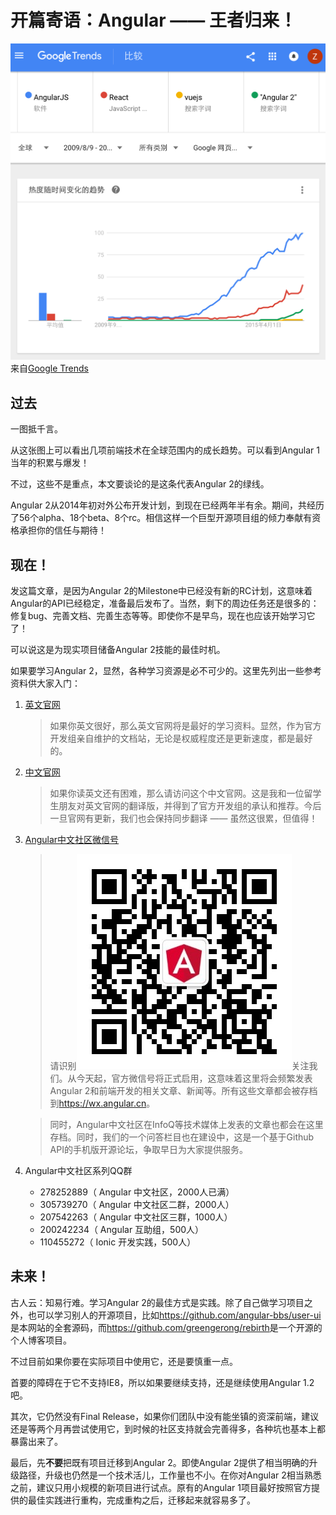 # 开篇寄语：Angular —— 王者归来！

![趋势图](./trends.png)
来自[Google Trends](https://www.google.com/trends/explore?date=2009-08-09%202016-09-09&q=%2Fm%2F0j45p7w,%2Fm%2F012l1vxv,vuejs,%22Angular%202%22)

## 过去

一图抵千言。

从这张图上可以看出几项前端技术在全球范围内的成长趋势。可以看到Angular 1当年的积累与爆发！

不过，这些不是重点，本文要谈论的是这条代表Angular 2的绿线。

Angular 2从2014年初对外公布开发计划，到现在已经两年半有余。期间，共经历了56个alpha、18个beta、8个rc。相信这样一个巨型开源项目组的倾力奉献有资格承担你的信任与期待！

## 现在！

发这篇文章，是因为Angular 2的Milestone中已经没有新的RC计划，这意味着Angular的API已经稳定，准备最后发布了。当然，剩下的周边任务还是很多的：修复bug、完善文档、完善生态等等。即使你不是早鸟，现在也应该开始学习它了！

可以说这是为现实项目储备Angular 2技能的最佳时机。

如果要学习Angular 2，显然，各种学习资源是必不可少的。这里先列出一些参考资料供大家入门：

1. [英文官网](https://angular.io)
    > 如果你英文很好，那么英文官网将是最好的学习资料。显然，作为官方开发组亲自维护的文档站，无论是权威程度还是更新速度，都是最好的。

1. [中文官网](https://angular.cn)
    > 如果你读英文还有困难，那么请访问这个中文官网。这是我和一位留学生朋友对英文官网的翻译版，并得到了官方开发组的承认和推荐。今后一旦官网有更新，我们也会保持同步翻译 —— 虽然这很累，但值得！

1. [Angular中文社区微信号](https://wx.angular.cn)
    > 请识别![二维码](./wechat.jpg)关注我们。从今天起，官方微信号将正式启用，这意味着这里将会频繁发表Angular 2和前端开发的相关文章、新闻等。所有这些文章都会被存档到<https://wx.angular.cn>。
    
    > 同时，Angular中文社区在InfoQ等技术媒体上发表的文章也都会在这里存档。同时，我们的一个问答栏目也在建设中，这是一个基于Github API的手机版开源论坛，争取早日为大家提供服务。

1. Angular中文社区系列QQ群
    - 278252889（ Angular 中文社区，2000人已满）
    - 305739270（ Angular 中文社区二群，2000人）
    - 207542263（ Angular 中文社区三群，1000人）
    - 200242234（ Angular 互助组，500人）
    - 110455272（ Ionic 开发实践，500人）

## 未来！

古人云：知易行难。学习Angular 2的最佳方式是实践。除了自己做学习项目之外，也可以学习别人的开源项目，比如<https://github.com/angular-bbs/user-ui>是本网站的全套源码，而<https://github.com/greengerong/rebirth>是一个开源的个人博客项目。

不过目前如果你要在实际项目中使用它，还是要慎重一点。

首要的障碍在于它不支持IE8，所以如果要继续支持，还是继续使用Angular 1.2吧。

其次，它仍然没有Final Release，如果你们团队中没有能坐镇的资深前端，建议还是等两个月再尝试使用它，到时候的社区支持就会完善得多，各种坑也基本上都暴露出来了。

最后，先**不要**把既有项目迁移到Angular 2。即使Angular 2提供了相当明确的升级路径，升级也仍然是一个技术活儿，工作量也不小。在你对Angular 2相当熟悉之前，建议只用小规模的新项目进行试点。原有的Angular 1项目最好按照官方提供的最佳实践进行重构，完成重构之后，迁移起来就容易多了。
